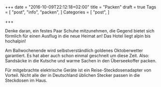 +++
date = "2016-10-09T22:12:18+02:00"
title = "Packen"
draft = true
Tags = [
  "post", "info", "packen",
]
Categories = [
  "post",
]

+++

Denke daran, ein festes Paar Schuhe mitzunehmen, die Gegend bietet sich förmlich für einen Ausflug in die neue Heimat an! Das Hotel liegt alpin bis hochalpin!

Am Ballwochenende wird selbstverständlich goldenes Oktoberwetter garantiert. Es hat aber auch schon einmal geschneit um diese Zeit. Also: Sandsäcke in die Kutsche und warme Sachen in den Überseekoffer packen.

Für mitgebrachte elektrische Geräte ist ein Reise-Steckdosenadapter von Vorteil. Nicht alle der in Deutschland üblichen Stecker passen in die Steckdosen im Haus.

